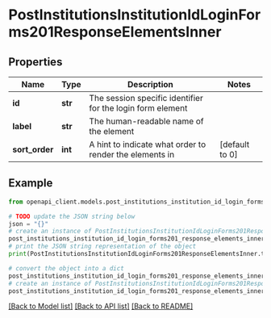 # PostInstitutionsInstitutionIdLoginForms201ResponseElementsInner


## Properties

Name | Type | Description | Notes
------------ | ------------- | ------------- | -------------
**id** | **str** | The session specific identifier for the login form element | 
**label** | **str** | The human-readable name of the element | 
**sort_order** | **int** | A hint to indicate what order to render the elements in | [default to 0]

## Example

```python
from openapi_client.models.post_institutions_institution_id_login_forms201_response_elements_inner import PostInstitutionsInstitutionIdLoginForms201ResponseElementsInner

# TODO update the JSON string below
json = "{}"
# create an instance of PostInstitutionsInstitutionIdLoginForms201ResponseElementsInner from a JSON string
post_institutions_institution_id_login_forms201_response_elements_inner_instance = PostInstitutionsInstitutionIdLoginForms201ResponseElementsInner.from_json(json)
# print the JSON string representation of the object
print(PostInstitutionsInstitutionIdLoginForms201ResponseElementsInner.to_json())

# convert the object into a dict
post_institutions_institution_id_login_forms201_response_elements_inner_dict = post_institutions_institution_id_login_forms201_response_elements_inner_instance.to_dict()
# create an instance of PostInstitutionsInstitutionIdLoginForms201ResponseElementsInner from a dict
post_institutions_institution_id_login_forms201_response_elements_inner_from_dict = PostInstitutionsInstitutionIdLoginForms201ResponseElementsInner.from_dict(post_institutions_institution_id_login_forms201_response_elements_inner_dict)
```
[[Back to Model list]](../README.md#documentation-for-models) [[Back to API list]](../README.md#documentation-for-api-endpoints) [[Back to README]](../README.md)


